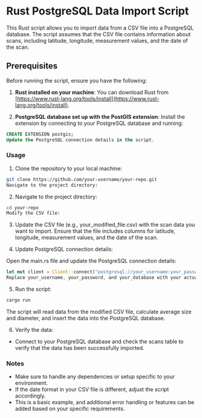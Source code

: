 # Rust PostgreSQL Data Import Script

This Rust script allows you to import data from a CSV file into a PostgreSQL database. The script assumes that the CSV file contains information about scans, including latitude, longitude, measurement values, and the date of the scan.

## Prerequisites

Before running the script, ensure you have the following:

1. **Rust installed on your machine**: You can download Rust from [https://www.rust-lang.org/tools/install](https://www.rust-lang.org/tools/install).

2. **PostgreSQL database set up with the PostGIS extension**: Install the extension by connecting to your PostgreSQL database and running:

```sql
CREATE EXTENSION postgis;
Update the PostgreSQL connection details in the script.
```

### Usage

1. Clone the repository to your local machine:

```bash
git clone https://github.com/your-username/your-repo.git
Navigate to the project directory:
```
2. Navigate to the project directory:

```bash
cd your-repo
Modify the CSV file:
```

3. Update the CSV file (e.g., your_modified_file.csv) with the scan data you want to import. Ensure that the file includes columns for latitude, longitude, measurement values, and the date of the scan.

4. Update PostgreSQL connection details:

Open the main.rs file and update the PostgreSQL connection details:

```rust
let mut client = Client::connect("postgresql://your_username:your_password@localhost/your_database", NoTls)?;
Replace your_username, your_password, and your_database with your actual PostgreSQL credentials and database name.
```

5. Run the script:

```bash
cargo run
```

The script will read data from the modified CSV file, calculate average size and diameter, and insert the data into the PostgreSQL database.

6. Verify the data:
  - Connect to your PostgreSQL database and check the scans table to verify that the data has been successfully imported.

### Notes
* Make sure to handle any dependencies or setup specific to your environment.
* If the date format in your CSV file is different, adjust the script accordingly.
* This is a basic example, and additional error handling or features can be added based on your specific requirements.
